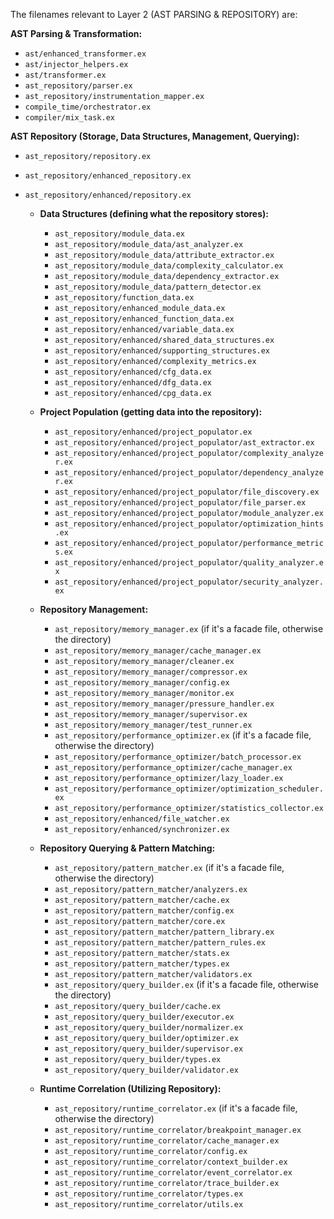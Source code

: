 The filenames relevant to Layer 2 (AST PARSING & REPOSITORY) are:

**AST Parsing & Transformation:**
*   `ast/enhanced_transformer.ex`
*   `ast/injector_helpers.ex`
*   `ast/transformer.ex`
*   `ast_repository/parser.ex`
*   `ast_repository/instrumentation_mapper.ex`
*   `compile_time/orchestrator.ex`
*   `compiler/mix_task.ex`

**AST Repository (Storage, Data Structures, Management, Querying):**
*   `ast_repository/repository.ex`
*   `ast_repository/enhanced_repository.ex`
*   `ast_repository/enhanced/repository.ex`

    *   **Data Structures (defining what the repository stores):**
        *   `ast_repository/module_data.ex`
        *   `ast_repository/module_data/ast_analyzer.ex`
        *   `ast_repository/module_data/attribute_extractor.ex`
        *   `ast_repository/module_data/complexity_calculator.ex`
        *   `ast_repository/module_data/dependency_extractor.ex`
        *   `ast_repository/module_data/pattern_detector.ex`
        *   `ast_repository/function_data.ex`
        *   `ast_repository/enhanced_module_data.ex`
        *   `ast_repository/enhanced_function_data.ex`
        *   `ast_repository/enhanced/variable_data.ex`
        *   `ast_repository/enhanced/shared_data_structures.ex`
        *   `ast_repository/enhanced/supporting_structures.ex`
        *   `ast_repository/enhanced/complexity_metrics.ex`
        *   `ast_repository/enhanced/cfg_data.ex`
        *   `ast_repository/enhanced/dfg_data.ex`
        *   `ast_repository/enhanced/cpg_data.ex`

    *   **Project Population (getting data into the repository):**
        *   `ast_repository/enhanced/project_populator.ex`
        *   `ast_repository/enhanced/project_populator/ast_extractor.ex`
        *   `ast_repository/enhanced/project_populator/complexity_analyzer.ex`
        *   `ast_repository/enhanced/project_populator/dependency_analyzer.ex`
        *   `ast_repository/enhanced/project_populator/file_discovery.ex`
        *   `ast_repository/enhanced/project_populator/file_parser.ex`
        *   `ast_repository/enhanced/project_populator/module_analyzer.ex`
        *   `ast_repository/enhanced/project_populator/optimization_hints.ex`
        *   `ast_repository/enhanced/project_populator/performance_metrics.ex`
        *   `ast_repository/enhanced/project_populator/quality_analyzer.ex`
        *   `ast_repository/enhanced/project_populator/security_analyzer.ex`

    *   **Repository Management:**
        *   `ast_repository/memory_manager.ex` (if it's a facade file, otherwise the directory)
        *   `ast_repository/memory_manager/cache_manager.ex`
        *   `ast_repository/memory_manager/cleaner.ex`
        *   `ast_repository/memory_manager/compressor.ex`
        *   `ast_repository/memory_manager/config.ex`
        *   `ast_repository/memory_manager/monitor.ex`
        *   `ast_repository/memory_manager/pressure_handler.ex`
        *   `ast_repository/memory_manager/supervisor.ex`
        *   `ast_repository/memory_manager/test_runner.ex`
        *   `ast_repository/performance_optimizer.ex` (if it's a facade file, otherwise the directory)
        *   `ast_repository/performance_optimizer/batch_processor.ex`
        *   `ast_repository/performance_optimizer/cache_manager.ex`
        *   `ast_repository/performance_optimizer/lazy_loader.ex`
        *   `ast_repository/performance_optimizer/optimization_scheduler.ex`
        *   `ast_repository/performance_optimizer/statistics_collector.ex`
        *   `ast_repository/enhanced/file_watcher.ex`
        *   `ast_repository/enhanced/synchronizer.ex`

    *   **Repository Querying & Pattern Matching:**
        *   `ast_repository/pattern_matcher.ex` (if it's a facade file, otherwise the directory)
        *   `ast_repository/pattern_matcher/analyzers.ex`
        *   `ast_repository/pattern_matcher/cache.ex`
        *   `ast_repository/pattern_matcher/config.ex`
        *   `ast_repository/pattern_matcher/core.ex`
        *   `ast_repository/pattern_matcher/pattern_library.ex`
        *   `ast_repository/pattern_matcher/pattern_rules.ex`
        *   `ast_repository/pattern_matcher/stats.ex`
        *   `ast_repository/pattern_matcher/types.ex`
        *   `ast_repository/pattern_matcher/validators.ex`
        *   `ast_repository/query_builder.ex` (if it's a facade file, otherwise the directory)
        *   `ast_repository/query_builder/cache.ex`
        *   `ast_repository/query_builder/executor.ex`
        *   `ast_repository/query_builder/normalizer.ex`
        *   `ast_repository/query_builder/optimizer.ex`
        *   `ast_repository/query_builder/supervisor.ex`
        *   `ast_repository/query_builder/types.ex`
        *   `ast_repository/query_builder/validator.ex`

    *   **Runtime Correlation (Utilizing Repository):**
        *   `ast_repository/runtime_correlator.ex` (if it's a facade file, otherwise the directory)
        *   `ast_repository/runtime_correlator/breakpoint_manager.ex`
        *   `ast_repository/runtime_correlator/cache_manager.ex`
        *   `ast_repository/runtime_correlator/config.ex`
        *   `ast_repository/runtime_correlator/context_builder.ex`
        *   `ast_repository/runtime_correlator/event_correlator.ex`
        *   `ast_repository/runtime_correlator/trace_builder.ex`
        *   `ast_repository/runtime_correlator/types.ex`
        *   `ast_repository/runtime_correlator/utils.ex`
